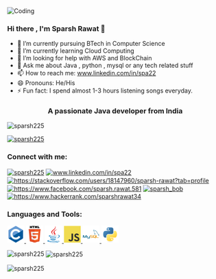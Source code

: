 <img align="center" alt="Coding" width="600" src="https://cdn.dribbble.com/users/1162077/screenshots/3848914/programmer.gif">




### Hi there , I'm Sparsh Rawat 👋

- 🔭 I’m currently pursuing BTech in Computer Science
- 🌱 I’m currently learning Cloud Computing
- 🤔 I’m looking for help with AWS and BlockChain
- 💬 Ask me about Java , python , mysql  or any tech related stuff
- 📫 How to reach me: www.linkedin.com/in/spa22
- 😄 Pronouns: He/His
- ⚡ Fun fact: I spend almost 1-3 hours listening songs everyday.





<h3 align="center">A passionate Java developer from India</h3>

<p align="left"> <img src="https://komarev.com/ghpvc/?username=sparsh225&label=Profile%20views&color=0e75b6&style=flat" alt="sparsh225" /> </p>

<p align="left"> <a href="https://twitter.com/sparsh225" target="blank"><img src="https://img.shields.io/twitter/follow/sparsh225?logo=twitter&style=for-the-badge" alt="sparsh225" /></a> </p>

<h3 align="left">Connect with me:</h3>
<p align="left">
<a href="https://twitter.com/sparsh225" target="blank"><img align="center" src="https://raw.githubusercontent.com/rahuldkjain/github-profile-readme-generator/master/src/images/icons/Social/twitter.svg" alt="sparsh225" height="30" width="40" /></a>
<a href="https://linkedin.com/in/www.linkedin.com/in/spa22" target="blank"><img align="center" src="https://raw.githubusercontent.com/rahuldkjain/github-profile-readme-generator/master/src/images/icons/Social/linked-in-alt.svg" alt="www.linkedin.com/in/spa22" height="30" width="40" /></a>
<a href="https://stackoverflow.com/users/https://stackoverflow.com/users/18147960/sparsh-rawat?tab=profile" target="blank"><img align="center" src="https://raw.githubusercontent.com/rahuldkjain/github-profile-readme-generator/master/src/images/icons/Social/stack-overflow.svg" alt="https://stackoverflow.com/users/18147960/sparsh-rawat?tab=profile" height="30" width="40" /></a>
<a href="https://fb.com/https://www.facebook.com/sparsh.rawat.581" target="blank"><img align="center" src="https://raw.githubusercontent.com/rahuldkjain/github-profile-readme-generator/master/src/images/icons/Social/facebook.svg" alt="https://www.facebook.com/sparsh.rawat.581" height="30" width="40" /></a>
<a href="https://instagram.com/sparsh_bob" target="blank"><img align="center" src="https://raw.githubusercontent.com/rahuldkjain/github-profile-readme-generator/master/src/images/icons/Social/instagram.svg" alt="sparsh_bob" height="30" width="40" /></a>
<a href="https://www.hackerrank.com/https://www.hackerrank.com/sparshrawat34" target="blank"><img align="center" src="https://raw.githubusercontent.com/rahuldkjain/github-profile-readme-generator/master/src/images/icons/Social/hackerrank.svg" alt="https://www.hackerrank.com/sparshrawat34" height="30" width="40" /></a>
</p>

<h3 align="left">Languages and Tools:</h3>
<p align="left"> <a href="https://www.cprogramming.com/" target="_blank" rel="noreferrer"> <img src="https://raw.githubusercontent.com/devicons/devicon/master/icons/c/c-original.svg" alt="c" width="40" height="40"/> </a> <a href="https://www.w3.org/html/" target="_blank" rel="noreferrer"> <img src="https://raw.githubusercontent.com/devicons/devicon/master/icons/html5/html5-original-wordmark.svg" alt="html5" width="40" height="40"/> </a> <a href="https://www.java.com" target="_blank" rel="noreferrer"> <img src="https://raw.githubusercontent.com/devicons/devicon/master/icons/java/java-original.svg" alt="java" width="40" height="40"/> </a> <a href="https://developer.mozilla.org/en-US/docs/Web/JavaScript" target="_blank" rel="noreferrer"> <img src="https://raw.githubusercontent.com/devicons/devicon/master/icons/javascript/javascript-original.svg" alt="javascript" width="40" height="40"/> </a> <a href="https://www.mysql.com/" target="_blank" rel="noreferrer"> <img src="https://raw.githubusercontent.com/devicons/devicon/master/icons/mysql/mysql-original-wordmark.svg" alt="mysql" width="40" height="40"/> </a> <a href="https://www.python.org" target="_blank" rel="noreferrer"> <img src="https://raw.githubusercontent.com/devicons/devicon/master/icons/python/python-original.svg" alt="python" width="40" height="40"/> </a> </p>

<p><img align="left" src="https://github-readme-stats.vercel.app/api/top-langs?username=sparsh225&show_icons=true&locale=en&layout=compact" alt="sparsh225" /></p>

<p>&nbsp;<img align="center" src="https://github-readme-stats.vercel.app/api?username=sparsh225&show_icons=true&locale=en" alt="sparsh225" /></p>

<p><img align="center" src="https://github-readme-streak-stats.herokuapp.com/?user=sparsh225&" alt="sparsh225" /></p>
